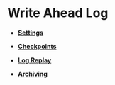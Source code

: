 # Write Ahead Log<a name="EN-US_TOPIC_0242371496"></a>

-   **[Settings](settings.md)**  

-   **[Checkpoints](checkpoints.md)**  

-   **[Log Replay](log-replay.md)**  

-   **[Archiving](archiving.md)**  



